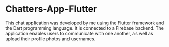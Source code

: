 # Chatters-App-Flutter
This chat application was developed by me using the Flutter framework and the Dart programming language. It is connected to a Firebase backend. The application enables users to communicate with one another, as well as upload their profile photos and usernames.

